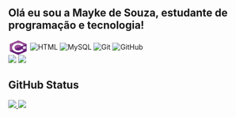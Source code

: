## Olá eu sou a Mayke de Souza, estudante de programação e tecnologia!

<img align="center" alt="Mayke-CSharp" height="30" width="40" src="https://raw.githubusercontent.com/devicons/devicon/master/icons/csharp/csharp-original.svg">
<img src="https://img.shields.io/badge/HTML5-E34F26?style=for-the-badge&logo=html5&logoColor=white" alt="HTML">
<img src="https://img.shields.io/badge/MySQL-00000F?style=for-the-badge&logo=mysql&logoColor=white" alt="MySQL">
<img src="https://img.shields.io/badge/GIT-E44C30?style=for-the-badge&logo=git&logoColor=white" alt="Git">
<img src="https://img.shields.io/badge/GitHub-100000?style=for-the-badge&logo=github&logoColor=white" alt="GitHub">

<div> 
  <a href="https://instagram.com/szmayke" target="_blank"><img src="https://img.shields.io/badge/-Instagram-%23E4405F?style=for-the-badge&logo=instagram&logoColor=white" target="_blank"></a>
  <a href = "mailto:mayke.souza2002@gmail.com"><img src="https://img.shields.io/badge/-Gmail-%23333?style=for-the-badge&logo=gmail&logoColor=white" target="_blank"></a>  
</div>
<div>
    <h2>GitHub Status</h2>
    <a href="https://github.com/MaykeSN">
        <img src="https://github-readme-stats.vercel.app/api?username=RichardTavares&show_icons=true&theme=dracula&include_all_commits=true&count_private=true&hide_title=true" height="180em">
        <img src="https://github-readme-stats.vercel.app/api/top-langs/?username=MaykeSN&include_all_commits=true&count_private=true&layout=compact&langs_count=7&theme=dracula&hide_title=true" height="180em">
    </a>
</div>

